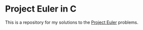 # Project Euler in C

This is a repository for my solutions to the [Project Euler](https://projecteuler.net/) problems.
